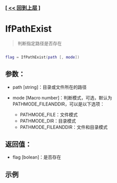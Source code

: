 ### [[ << 回到上层 ]](index.md)

# IfPathExist

> 判断指定路径是否存在

```lua

flag = IfPathExist(path [, mode])

```

## 参数：

+ path [string]：目录或文件所在的路径
+ mode [Macro number]：判断模式，可选，默认为 PATHMODE_FILEANDDIR，可以是以下选项：

    + PATHMODE_FILE：文件模式
    + PATHMODE_DIR：目录模式
    + PATHMODE_FILEANDDIR：文件和目录模式

## 返回值：

+ flag [bolean]：是否存在

## 示例

```lua

```